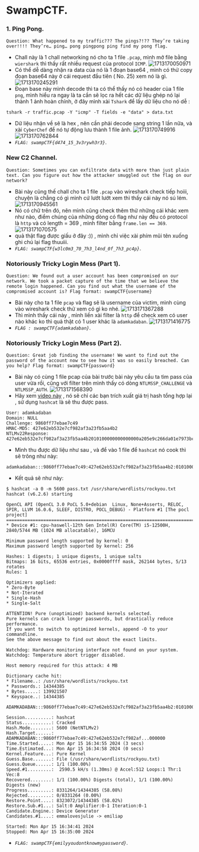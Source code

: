 # SwampCTF.
### 1. Ping Pong.
```
Question: What happened to my traffic??? The pings?!?? They’re taking over!!!! They’re… ping… pong pingpong ping find my pong flag.
```
- Chall này là 1 chall networking nó cho ta 1 file `.pcap`, mình mở file bằng `wiershark` thì thấy rất nhiều request của protocol `ICMP`.
![1713170050971](image/writep/1713170050971.png)
- Có thể dễ dàng nhận ra data của nó là 1 đoạn base64 , mình có thử copy đoạn base64 này ở cái request đầu tiên ( No. 25) xem nó là gì.
![1713170245291](image/writep/1713170245291.png)
- Đoạn base này mình decode thì ta có thể thấy nó có header của 1 file `png`, mình hiểu ra ngay là ta cần sẽ lọc ra hết các dữ liệu ghép nó lại thành 1 ảnh hoàn chỉnh, ở đây mình xài `Tshark` để lấy dữ liệu cho nó dễ :
```
tshark -r traffic.pcap -Y "icmp" -T fields -e "data" > data.txt
```
- Dữ liệu nhận về sẽ là hex , nên cần phải decode sang string 1 lần nữa, và xài `CyberChef` để nó tự động lưu thành 1 file ảnh.
![1713170749916](image/writep/1713170749916.png)
![1713170762844](image/writep/1713170762844.png)
- *`FLAG: swampCTF{d474_15_3v3rywh3r3}`*.
### New C2 Channel.
```
Question: Sometimes you can exfiltrate data with more than just plain text. Can you figure out how the attacker smuggled out the flag on our network?
```
- Bài này cũng thế chall cho ta 1 file `.pcap` vào wireshark check tiếp hoiii, chuyện là chẳng có gì mình cứ lướt lướt xem thì thấy cái này nó sú lém.
![1713170945561](image/writep/1713170945561.png)
- Nó có chữ trên đó, nên mình cũng check thêm thử những cái khác xem như nào, điểm chúng của những dòng có flag như này đều có protocol là `http` và có length = 369 , mình filter bằng `frame.len == 369`.
![1713171070575](image/writep/1713171070575.png)
- quả thật flag được giấu ở đây :)) , mình chỉ việc xài phím mũi tên xuống ghi chú lại flag thuuiii.
- *`FLAG: swampCTF{w3lc0m3_70_7h3_l4nd_0f_7h3_pc4p}`*.
### Notoriously Tricky Login Mess (Part 1).
```
Question: We found out a user account has been compromised on our network. We took a packet capture of the time that we believe the remote login happened. Can you find out what the username of the compromised account is? Flag format: swampCTF{username}
```
- Bài này cho ta 1 file `pcap` và flag sẽ là username của victim, mình cùng vào wireshark check thử xem có gì ko nhé.
![1713171367288](image/writep/1713171367288.png)
- Thì mình thấy cái này , mình liền xài filter là `http` để check xem có user nào khác ko thì quả thật có 1 user khác là `adamkadaban`.
![1713171416775](image/writep/1713171416775.png)
- *`FLAG : swampCTF{adamkadaban}`*.
### Notoriously Tricky Login Mess (Part 2).
```
Question: Great job finding the username! We want to find out the password of the account now to see how it was so easily breached. Can you help? Flag format: swampCTF{password}
```
- Bài này có cùng 1 file pcap của bài trước bài này yêu cầu ta tìm pass của user vừa rồi, cũng với filter trên mình thấy có dòng `NTLMSSP_CHALLENGE` và `NTLMSSP_AUTH`.
![1713171568390](image/writep/1713171568390.png)
- Hãy xem [video này](https://www.youtube.com/watch?v=lhhlgoMjM7o) , nó sẽ chỉ các bạn trích xuất giá trị hash tổng hợp lại , sử dụng `hashcat` là sẽ thu được pass.
```
User: adamkadaban
Domain: NULL
Challenge: 9860ff77ebae7c49
HMAC-MD5: 427e62eb532e7cf982af3a23fb5aa4b2
NTLMv22Response: 427e62eb532e7cf982af3a23fb5aa4b2010100000000000000a205e9c266da01e7973bcb0507f9230000000002001e0045004300320041004d0041005a002d00450033003300530047004c00380001001e0045004300320041004d0041005a002d00450033003300530047004c00380004001e0045004300320041004d0041005a002d00450033003300530047004c00380003001e0045004300320041004d0041005a002d00450033003300530047004c003800070008001998a3e4c266da010000000000000000
```
- Mình thu được dữ liệu như sau , và để vào 1 file để `hashcat` nó cook thì sẽ trông như này:
```
adamkadaban:::9860ff77ebae7c49:427e62eb532e7cf982af3a23fb5aa4b2:010100000000000000a205e9c266da01e7973bcb0507f9230000000002001e0045004300320041004d0041005a002d00450033003300530047004c00380001001e0045004300320041004d0041005a002d00450033003300530047004c00380004001e0045004300320041004d0041005a002d00450033003300530047004c00380003001e0045004300320041004d0041005a002d00450033003300530047004c003800070008001998a3e4c266da010000000000000000
```
- Kết quả sẽ như này:
```
$ hashcat -a 0 -m 5600 pass.txt /usr/share/wordlists/rockyou.txt
hashcat (v6.2.6) starting

OpenCL API (OpenCL 3.0 PoCL 5.0+debian  Linux, None+Asserts, RELOC, SPIR, LLVM 16.0.6, SLEEF, DISTRO, POCL_DEBUG) - Platform #1 [The pocl project]
==================================================================================================================================================
* Device #1: cpu-haswell-12th Gen Intel(R) Core(TM) i5-12500H, 2840/5744 MB (1024 MB allocatable), 16MCU

Minimum password length supported by kernel: 0
Maximum password length supported by kernel: 256

Hashes: 1 digests; 1 unique digests, 1 unique salts
Bitmaps: 16 bits, 65536 entries, 0x0000ffff mask, 262144 bytes, 5/13 rotates
Rules: 1

Optimizers applied:
* Zero-Byte
* Not-Iterated
* Single-Hash
* Single-Salt

ATTENTION! Pure (unoptimized) backend kernels selected.
Pure kernels can crack longer passwords, but drastically reduce performance.
If you want to switch to optimized kernels, append -O to your commandline.
See the above message to find out about the exact limits.

Watchdog: Hardware monitoring interface not found on your system.
Watchdog: Temperature abort trigger disabled.

Host memory required for this attack: 4 MB

Dictionary cache hit:
* Filename..: /usr/share/wordlists/rockyou.txt
* Passwords.: 14344385
* Bytes.....: 139921507
* Keyspace..: 14344385

ADAMKADABAN:::9860ff77ebae7c49:427e62eb532e7cf982af3a23fb5aa4b2:010100000000000000a205e9c266da01e7973bcb0507f9230000000002001e0045004300320041004d0041005a002d00450033003300530047004c00380001001e0045004300320041004d0041005a002d00450033003300530047004c00380004001e0045004300320041004d0041005a002d00450033003300530047004c00380003001e0045004300320041004d0041005a002d00450033003300530047004c003800070008001998a3e4c266da010000000000000000:emilyyoudontknowmypassword     

Session..........: hashcat
Status...........: Cracked
Hash.Mode........: 5600 (NetNTLMv2)
Hash.Target......: ADAMKADABAN:::9860ff77ebae7c49:427e62eb532e7cf982af...000000
Time.Started.....: Mon Apr 15 16:34:55 2024 (3 secs)
Time.Estimated...: Mon Apr 15 16:34:58 2024 (0 secs)
Kernel.Feature...: Pure Kernel
Guess.Base.......: File (/usr/share/wordlists/rockyou.txt)
Guess.Queue......: 1/1 (100.00%)
Speed.#1.........:  2590.5 kH/s (1.30ms) @ Accel:512 Loops:1 Thr:1 Vec:8
Recovered........: 1/1 (100.00%) Digests (total), 1/1 (100.00%) Digests (new)
Progress.........: 8331264/14344385 (58.08%)
Rejected.........: 0/8331264 (0.00%)
Restore.Point....: 8323072/14344385 (58.02%)
Restore.Sub.#1...: Salt:0 Amplifier:0-1 Iteration:0-1
Candidate.Engine.: Device Generator
Candidates.#1....: emmalovesjulie -> emiliap

Started: Mon Apr 15 16:34:41 2024
Stopped: Mon Apr 15 16:35:00 2024
```
- *`FLAG: swampCTF{emilyyoudontknowmypassword}`*.